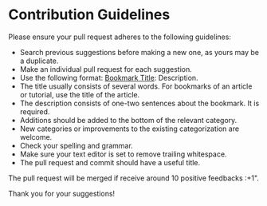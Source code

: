 # Contribution Guidelines

Please ensure your pull request adheres to the following guidelines:

- Search previous suggestions before making a new one, as yours may be
  a duplicate.
- Make an individual pull request for each suggestion.
- Use the following format: [Bookmark Title](link): Description.
- The title usually consists of several words. For bookmarks of an
  article or tutorial, use the title of the article.
- The description consists of one-two sentences about the bookmark. It
  is required.
- Additions should be added to the bottom of the relevant category.
- New categories or improvements to the existing categorization are welcome.
- Check your spelling and grammar.
- Make sure your text editor is set to remove trailing whitespace.
- The pull request and commit should have a useful title.

The pull request will be merged if receive around 10 positive
feedbacks :+1".

Thank you for your suggestions!
